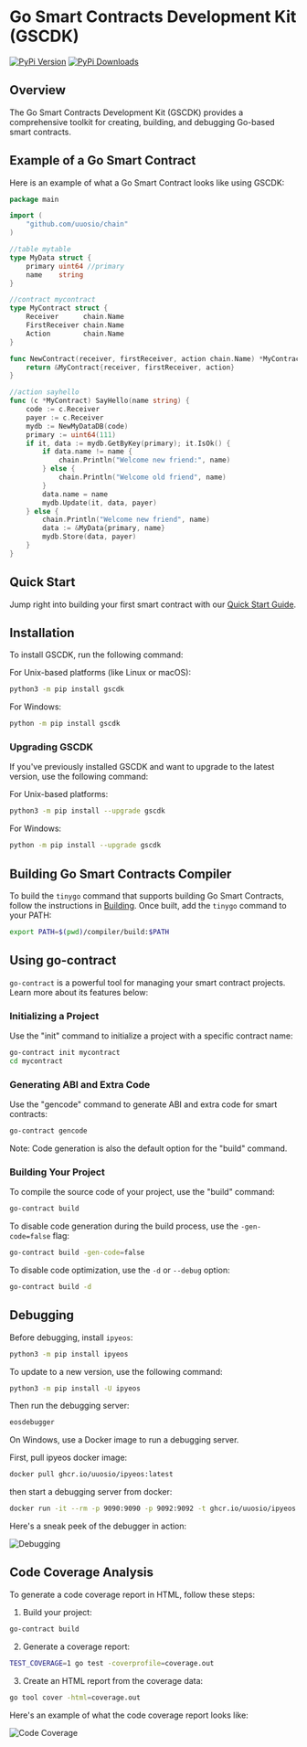 # Go Smart Contracts Development Kit (GSCDK)

[![PyPi Version](https://img.shields.io/pypi/v/gscdk.svg)](https://pypi.org/project/gscdk)
[![PyPi Downloads](https://img.shields.io/pypi/dm/gscdk.svg)](https://pypi.org/project/gscdk)

## Overview

The Go Smart Contracts Development Kit (GSCDK) provides a comprehensive toolkit for creating, building, and debugging Go-based smart contracts. 

## Example of a Go Smart Contract

Here is an example of what a Go Smart Contract looks like using GSCDK:

```go
package main

import (
	"github.com/uuosio/chain"
)

//table mytable
type MyData struct {
	primary uint64 //primary
	name    string
}

//contract mycontract
type MyContract struct {
	Receiver      chain.Name
	FirstReceiver chain.Name
	Action        chain.Name
}

func NewContract(receiver, firstReceiver, action chain.Name) *MyContract {
	return &MyContract{receiver, firstReceiver, action}
}

//action sayhello
func (c *MyContract) SayHello(name string) {
	code := c.Receiver
	payer := c.Receiver
	mydb := NewMyDataDB(code)
	primary := uint64(111)
	if it, data := mydb.GetByKey(primary); it.IsOk() {
		if data.name != name {
			chain.Println("Welcome new friend:", name)
		} else {
			chain.Println("Welcome old friend", name)
		}
		data.name = name
		mydb.Update(it, data, payer)
	} else {
		chain.Println("Welcome new friend", name)
		data := &MyData{primary, name}
		mydb.Store(data, payer)
	}
}
```


## Quick Start

Jump right into building your first smart contract with our [Quick Start Guide](https://colab.research.google.com/github/uuosio/gscdk/blob/main/quickstart/quickstart.ipynb).

## Installation

To install GSCDK, run the following command:

For Unix-based platforms (like Linux or macOS):

```bash
python3 -m pip install gscdk
```

For Windows:

```bash
python -m pip install gscdk
```

### Upgrading GSCDK

If you've previously installed GSCDK and want to upgrade to the latest version, use the following command:

For Unix-based platforms:

```bash
python3 -m pip install --upgrade gscdk
```

For Windows:

```bash
python -m pip install --upgrade gscdk
```

## Building Go Smart Contracts Compiler

To build the `tinygo` command that supports building Go Smart Contracts, follow the instructions in [Building](./BUILDING.md). Once built, add the `tinygo` command to your PATH:

```bash
export PATH=$(pwd)/compiler/build:$PATH
```

## Using go-contract

`go-contract` is a powerful tool for managing your smart contract projects. Learn more about its features below:

### Initializing a Project

Use the "init" command to initialize a project with a specific contract name:

```bash
go-contract init mycontract
cd mycontract
```

### Generating ABI and Extra Code

Use the "gencode" command to generate ABI and extra code for smart contracts:

```bash
go-contract gencode
```

Note: Code generation is also the default option for the "build" command.

### Building Your Project

To compile the source code of your project, use the "build" command:

```bash
go-contract build
```

To disable code generation during the build process, use the `-gen-code=false` flag:

```bash
go-contract build -gen-code=false
```

To disable code optimization, use the `-d` or `--debug` option:

```bash
go-contract build -d
```

## Debugging

Before debugging, install `ipyeos`:

```bash
python3 -m pip install ipyeos
```

To update to a new version, use the following command:

```bash
python3 -m pip install -U ipyeos
```

Then run the debugging server:

```bash
eosdebugger
```

On Windows, use a Docker image to run a debugging server.

First, pull ipyeos docker image:

```bash
docker pull ghcr.io/uuosio/ipyeos:latest
```

then start a debugging server from docker:
```bash
docker run -it --rm -p 9090:9090 -p 9092:9092 -t ghcr.io/uuosio/ipyeos
```

Here's a sneak peek of the debugger in action:

![Debugging](https://github.com/uuosio/gscdk/blob/main/images/debugging.gif)

## Code Coverage Analysis

To generate a code coverage report in HTML, follow these steps:

1. Build your project:

```bash
go-contract build
```

2. Generate a coverage report:

```bash
TEST_COVERAGE=1 go test -coverprofile=coverage.out
```

3. Create an HTML report from the coverage data:

```bash
go tool cover -html=coverage.out
```

Here's an example of what the code coverage report looks like:

![Code Coverage](https://github.com/uuosio/gscdk/blob/main/images/code-coverage.png)

